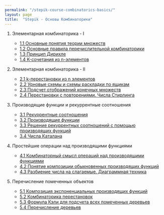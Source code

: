 ```yaml
---
permalink: "/stepik-course-combinatorics-basics/"
layout: page
title:  "Stepik - Основы Комбинаторики"
---
```


1. Элементарная комбинаторика - I
   * [1.1 Основные понятия теории множеств](/neuro-networks-and-text-treatment/module_4_3-workshop-generating-names-and-slogans-using-RNN/step_2)
   * [1.2 Основные правила перечислительной комбинаторики](/)
   * [1.3 Принцип Дирихле](https://colab.research.google.com/drive/1jEAxhmzkxrGE9K4TSgL7-0D9JYP5pVeJ?usp=sharing)
   * [1.4 K-сочетания из n-элементов](https://colab.research.google.com/drive/1jEAxhmzkxrGE9K4TSgL7-0D9JYP5pVeJ?usp=sharing)

2. Элементарная комбинаторика - II
   * [2.1 k-перестановки из n элементов](/neuro-networks-and-text-treatment/module_4_3-workshop-generating-names-and-slogans-using-RNN/step_2)
   * [2.2 Урновые схемы и схемы раскладки по ящикам](/)
   * [2.3 Подсчет отображений конечных множеств](https://colab.research.google.com/drive/1jEAxhmzkxrGE9K4TSgL7-0D9JYP5pVeJ?usp=sharing)
   * [2.4 Перестановки с повторениями. Числа Стирлинга](https://colab.research.google.com/drive/1jEAxhmzkxrGE9K4TSgL7-0D9JYP5pVeJ?usp=sharing)
   
3. Производящие функции и рекуррентные соотношения
   * [3.1 Рекуррентные соотношения](/neuro-networks-and-text-treatment/module_4_3-workshop-generating-names-and-slogans-using-RNN/step_2)
   * [3.2 Производящие функции](/)
   * [3.3 Решение рекуррентных соотношений с помощью производящих функций](https://colab.research.google.com/drive/1jEAxhmzkxrGE9K4TSgL7-0D9JYP5pVeJ?usp=sharing)
   * [3.4 Числа Каталана](https://colab.research.google.com/drive/1jEAxhmzkxrGE9K4TSgL7-0D9JYP5pVeJ?usp=sharing)
   
4. Простейшие операции над производящими функциями
   * [4.1 Комбинаторный смысл операций над производящими функциями](/neuro-networks-and-text-treatment/module_4_3-workshop-generating-names-and-slogans-using-RNN/step_2)
   * [4.2 Понятие композиции обыкновенных производящих функций](/)
   * [4.3 Разбиение числа на слагаемые. Диаграммная техника](https://colab.research.google.com/drive/1jEAxhmzkxrGE9K4TSgL7-0D9JYP5pVeJ?usp=sharing)
   
5. Перечисление помеченных объектов
   * [5.1 Композиция экспоненциальных производящих функций](/neuro-networks-and-text-treatment/module_4_3-workshop-generating-names-and-slogans-using-RNN/step_2)
   * [5.2 Комбинаторика перестановок](/)
   * [5.3 Формула Кэли для подсчета всех помеченных деревьев](https://colab.research.google.com/drive/1jEAxhmzkxrGE9K4TSgL7-0D9JYP5pVeJ?usp=sharing)
   * [5.4 Перечисление деревьев](https://colab.research.google.com/drive/1jEAxhmzkxrGE9K4TSgL7-0D9JYP5pVeJ?usp=sharing)